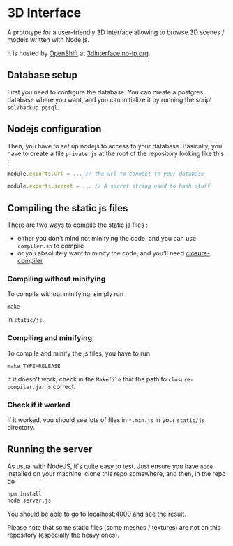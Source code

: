 # 3D Interface
A prototype for a user-friendly 3D interface allowing to browse 3D scenes /
models written with Node.js.

It is hosted by [OpenShift](https://www.openshift.com/) at
[3dinterface.no-ip.org](http://3dinterface.no-ip.org).

## Database setup
First you need to configure the database. You can create a postgres database
where you want, and you can initialize it by running the script
`sql/backup.pgsql`.

## Nodejs configuration
Then, you have to set up nodejs to access to your database. Basically, you have
to create a file `private.js` at the root of the repository looking like this :

``` javascript
module.exports.url = ... // the url to connect to your database

module.exports.secret = ... // A secret string used to hash stuff
```
## Compiling the static js files
There are two ways to compile the static js files :

  - either you don't mind not minifying the code, and you can use `compiler.sh` to compile
  - or you absolutely want to minify the code, and you'll need
    [closure-compiler](https://github.com/google/closure-compiler)

### Compiling without minifying
To compile without minifying, simply run
```
make
```
in `static/js`.

### Compiling and minifying
To compile and minify the js files, you have to run
```
make TYPE=RELEASE
```

If it doesn't work, check in the `Makefile` that the path to `closure-compiler.jar`
is correct.

### Check if it worked
If it worked, you should see lots of files in `*.min.js` in your `static/js` directory.

## Running the server
As usual with NodeJS, it's quite easy to test. Just ensure you have `node`
installed on your machine, clone this repo somewhere, and then, in the repo do

``` sh
npm install
node server.js
```

You should be able to go to [localhost:4000](http://localhost:4000) and see the result.

Please note that some static files (some meshes / textures) are not on this repository (especially the heavy ones).
